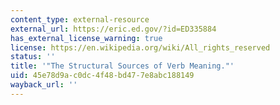 ```yaml
---
content_type: external-resource
external_url: https://eric.ed.gov/?id=ED335884
has_external_license_warning: true
license: https://en.wikipedia.org/wiki/All_rights_reserved
status: ''
title: '"The Structural Sources of Verb Meaning."'
uid: 45e78d9a-c0dc-4f48-bd47-7e8abc188149
wayback_url: ''
---
```

